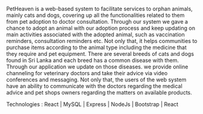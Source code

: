 PetHeaven is a web-based system to facilitate services to orphan animals, mainly cats and dogs, covering up all the functionalities related to them from pet adoption to doctor consultation. 
Through our system we gave a chance to adopt an animal with our adoption process and keep updating on main activities associated with the adopted animal, such as vaccination reminders, consultation reminders etc. Not only that, it helps communities to purchase items according to the animal type including the medicine that they require and pet equipment. There are several breeds of cats and dogs found in Sri Lanka and each breed has a common disease with them. Through our application we update on those diseases.
we provide online channeling for veterinary doctors and take their advice via video conferences and messaging. Not only that, the users of the web system have
an ability to communicate with the doctors regarding the medical advice and pet shops owners regarding the matters on available products.

Technologies : 
React | MySQL | Express | NodeJs | Bootstrap | React
